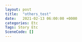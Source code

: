 ```yaml
---
layout: post
title:  "others_test"
date:   2021-02-13 06:00:00 +0000
categories: Etc
Tags: Story Etc
SceneCode: []
---
```

